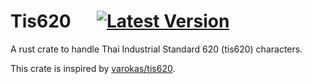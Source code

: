 # Tis620 &emsp; [![Latest Version]][crates.io]

[Latest Version]: https://img.shields.io/crates/v/tis620.svg
[crates.io]: https://crates.io/crates/tis620

A rust crate to handle Thai Industrial Standard 620 (tis620) characters.

This crate is inspired by [varokas/tis620](https://github.com/varokas/tis620).
